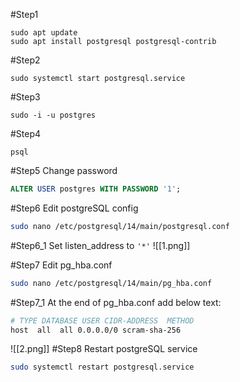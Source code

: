 #Step1 
```
sudo apt update
sudo apt install postgresql postgresql-contrib
```
#Step2 
```
sudo systemctl start postgresql.service
```
#Step3 
```
sudo -i -u postgres
```
#Step4
```
psql
```
#Step5 Change password 
```sql
ALTER USER postgres WITH PASSWORD '1';
```
#Step6 Edit postgreSQL config
```bash
sudo nano /etc/postgresql/14/main/postgresql.conf
```
#Step6_1 Set listen_address to `'*'`
	![[1.png]]

#Step7 Edit pg_hba.conf 
```bash
sudo nano /etc/postgresql/14/main/pg_hba.conf
```
#Step7_1 At the end of pg_hba.conf add below text:
```bash
# TYPE DATABASE USER CIDR-ADDRESS  METHOD
host  all  all 0.0.0.0/0 scram-sha-256
```
![[2.png]]
#Step8 Restart postgreSQL service
```bash
sudo systemctl restart postgresql.service
```